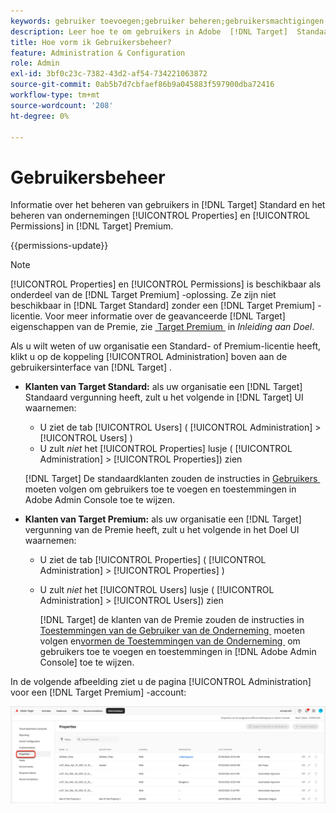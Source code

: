 ```yaml
---
keywords: gebruiker toevoegen;gebruiker beheren;gebruikersmachtigingen
description: Leer hoe te om gebruikers in Adobe  [!DNL Target]  Standaard te beheren en ondernemingseigenschappen en toestemmingen in Adobe  [!DNL Target]  Premium te beheren.
title: Hoe vorm ik Gebruikersbeheer?
feature: Administration & Configuration
role: Admin
exl-id: 3bf0c23c-7382-43d2-af54-734221063872
source-git-commit: 0ab5b7d7cbfaef86b9a045883f597900dba72416
workflow-type: tm+mt
source-wordcount: '208'
ht-degree: 0%

---
```


# Gebruikersbeheer

Informatie over het beheren van gebruikers in [!DNL Target] Standard en het beheren van ondernemingen [!UICONTROL Properties] en [!UICONTROL Permissions] in [!DNL Target] Premium.

{{permissions-update}}

>[!NOTE]
>
>[!UICONTROL Properties] en [!UICONTROL Permissions] is beschikbaar als onderdeel van de [!DNL Target Premium] -oplossing. Ze zijn niet beschikbaar in [!DNL Target Standard] zonder een [!DNL Target Premium] -licentie. Voor meer informatie over de geavanceerde [!DNL Target] eigenschappen van de Premie, zie [&#x200B; Target Premium &#x200B;](/help/main/c-intro/intro.md#premium) in *Inleiding aan Doel*.

Als u wilt weten of uw organisatie een Standard- of Premium-licentie heeft, klikt u op de koppeling [!UICONTROL Administration] boven aan de gebruikersinterface van [!DNL Target] .

* **Klanten van Target Standard:** als uw organisatie een [!DNL Target] Standaard vergunning heeft, zult u het volgende in [!DNL Target] UI waarnemen:

   * U ziet de tab [!UICONTROL Users] ( [!UICONTROL Administration] > [!UICONTROL Users] )
   * U zult *niet* het [!UICONTROL Properties] lusje ( [!UICONTROL Administration] > [!UICONTROL Properties]) zien

  [!DNL Target] De standaardklanten zouden de instructies in [&#x200B; Gebruikers &#x200B;](/help/main/administrating-target/c-user-management/c-user-management/user-management.md) moeten volgen om gebruikers toe te voegen en toestemmingen in Adobe Admin Console toe te wijzen.

* **Klanten van Target Premium:** als uw organisatie een [!DNL Target] vergunning van de Premie heeft, zult u het volgende in het Doel UI waarnemen:

   * U ziet de tab [!UICONTROL Properties] ( [!UICONTROL Administration] > [!UICONTROL Properties] )
   * U zult *niet* het [!UICONTROL Users] lusje ( [!UICONTROL Administration] > [!UICONTROL Users]) zien

     [!DNL Target] de klanten van de Premie zouden de instructies in [&#x200B; Toestemmingen van de Gebruiker van de Onderneming &#x200B;](/help/main/administrating-target/c-user-management/property-channel/property-channel.md#concept_E396B16FA2024ADBA27BC056138F9838) moeten volgen en [&#x200B; vormen de Toestemmingen van de Onderneming &#x200B;](/help/main/administrating-target/c-user-management/property-channel/properties-overview.md#concept_22F2855DBF0D4754B9460F5D68749C71) om gebruikers toe te voegen en toestemmingen in [!DNL Adobe Admin Console] toe te wijzen.

In de volgende afbeelding ziet u de pagina [!UICONTROL Administration] voor een [!DNL Target Premium] -account:

![&#x200B; lusje van het Beleid &#x200B;](/help/main/administrating-target/assets/premium.png)

